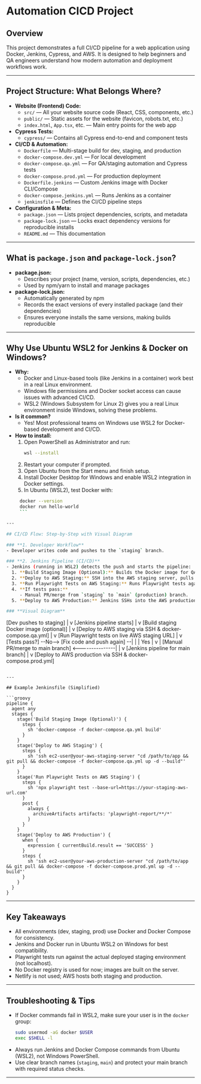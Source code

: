 # Automation CICD Project

## Overview
This project demonstrates a full CI/CD pipeline for a web application using Docker, Jenkins, Cypress, and AWS. It is designed to help beginners and QA engineers understand how modern automation and deployment workflows work.

---

## Project Structure: What Belongs Where?

- **Website (Frontend) Code:**
  - `src/` — All your website source code (React, CSS, components, etc.)
  - `public/` — Static assets for the website (favicon, robots.txt, etc.)
  - `index.html`, `App.tsx`, etc. — Main entry points for the web app
- **Cypress Tests:**
  - `cypress/` — Contains all Cypress end-to-end and component tests
- **CI/CD & Automation:**
  - `Dockerfile` — Multi-stage build for dev, staging, and production
  - `docker-compose.dev.yml` — For local development
  - `docker-compose.qa.yml` — For QA/staging automation and Cypress tests
  - `docker-compose.prod.yml` — For production deployment
  - `Dockerfile.jenkins` — Custom Jenkins image with Docker CLI/Compose
  - `docker-compose.jenkins.yml` — Runs Jenkins as a container
  - `jenkinsfile` — Defines the CI/CD pipeline steps
- **Configuration & Meta:**
  - `package.json` — Lists project dependencies, scripts, and metadata
  - `package-lock.json` — Locks exact dependency versions for reproducible installs
  - `README.md` — This documentation

---

## What is `package.json` and `package-lock.json`?

- **package.json:**
  - Describes your project (name, version, scripts, dependencies, etc.)
  - Used by npm/yarn to install and manage packages
- **package-lock.json:**
  - Automatically generated by npm
  - Records the exact versions of every installed package (and their dependencies)
  - Ensures everyone installs the same versions, making builds reproducible

---

## Why Use Ubuntu WSL2 for Jenkins & Docker on Windows?

- **Why:**
  - Docker and Linux-based tools (like Jenkins in a container) work best in a real Linux environment.
  - Windows file permissions and Docker socket access can cause issues with advanced CI/CD.
  - WSL2 (Windows Subsystem for Linux 2) gives you a real Linux environment inside Windows, solving these problems.
- **Is it common?**
  - Yes! Most professional teams on Windows use WSL2 for Docker-based development and CI/CD.
- **How to install:**
  1. Open PowerShell as Administrator and run:
     ```sh
     wsl --install
     ```
  2. Restart your computer if prompted.
  3. Open Ubuntu from the Start menu and finish setup.
  4. Install Docker Desktop for Windows and enable WSL2 integration in Docker settings.
  5. In Ubuntu (WSL2), test Docker with:
```sh
     docker --version
     docker run hello-world
     ```

---

## CI/CD Flow: Step-by-Step with Visual Diagram

### **1. Developer Workflow**
- Developer writes code and pushes to the `staging` branch.

### **2. Jenkins Pipeline (CI/CD)**
- Jenkins (running in WSL2) detects the push and starts the pipeline:
  1. **Build Staging Image (Optional):** Builds the Docker image for QA/staging.
  2. **Deploy to AWS Staging:** SSH into the AWS staging server, pulls the latest code, and runs `docker-compose.qa.yml` to deploy the app.
  3. **Run Playwright Tests on AWS Staging:** Runs Playwright tests against the live staging URL (e.g., `https://your-staging-aws-url.com`).
  4. **If tests pass:**
     - Manual PR/merge from `staging` to `main` (production) branch.
  5. **Deploy to AWS Production:** Jenkins SSHs into the AWS production server and runs `docker-compose.prod.yml` to deploy the app live.

### **Visual Diagram**

```
[Dev pushes to staging]
        |
        v
[Jenkins pipeline starts]
        |
        v
[Build staging Docker image (optional)]
        |
        v
[Deploy to AWS staging via SSH & docker-compose.qa.yml]
        |
        v
[Run Playwright tests on live AWS staging URL]
        |
        v
[Tests pass?] --No--> [Fix code and push again] --|
        |                                        |
       Yes                                       |
        v                                        |
[Manual PR/merge to main branch] <---------------|
        |
        v
[Jenkins pipeline for main branch]
        |
        v
[Deploy to AWS production via SSH & docker-compose.prod.yml]
```

---

## Example Jenkinsfile (Simplified)

```groovy
pipeline {
  agent any
  stages {
    stage('Build Staging Image (Optional)') {
      steps {
        sh 'docker-compose -f docker-compose.qa.yml build'
      }
    }
    stage('Deploy to AWS Staging') {
      steps {
        sh 'ssh ec2-user@your-aws-staging-server "cd /path/to/app && git pull && docker-compose -f docker-compose.qa.yml up -d --build"'
      }
    }
    stage('Run Playwright Tests on AWS Staging') {
      steps {
        sh 'npx playwright test --base-url=https://your-staging-aws-url.com'
      }
      post {
        always {
          archiveArtifacts artifacts: 'playwright-report/**/*'
        }
      }
    }
    stage('Deploy to AWS Production') {
      when {
        expression { currentBuild.result == 'SUCCESS' }
      }
      steps {
        sh 'ssh ec2-user@your-aws-production-server "cd /path/to/app && git pull && docker-compose -f docker-compose.prod.yml up -d --build"'
      }
    }
  }
}
```

---

## Key Takeaways
- All environments (dev, staging, prod) use Docker and Docker Compose for consistency.
- Jenkins and Docker run in Ubuntu WSL2 on Windows for best compatibility.
- Playwright tests run against the actual deployed staging environment (not localhost).
- No Docker registry is used for now; images are built on the server.
- Netlify is not used; AWS hosts both staging and production.

---

## Troubleshooting & Tips
- If Docker commands fail in WSL2, make sure your user is in the `docker` group:
  ```sh
  sudo usermod -aG docker $USER
  exec $SHELL -l
  ```
- Always run Jenkins and Docker Compose commands from Ubuntu (WSL2), not Windows PowerShell.
- Use clear branch names (`staging`, `main`) and protect your main branch with required status checks.

---


